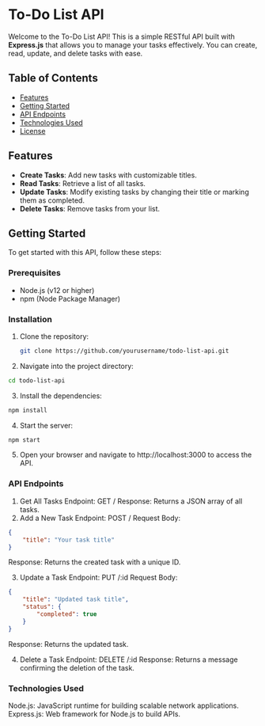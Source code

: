 # To-Do List API

Welcome to the To-Do List API! This is a simple RESTful API built with **Express.js** that allows you to manage your tasks effectively. You can create, read, update, and delete tasks with ease.

## Table of Contents

- [Features](#features)
- [Getting Started](#getting-started)
- [API Endpoints](#api-endpoints)
- [Technologies Used](#technologies-used)
- [License](#license)

## Features

- **Create Tasks**: Add new tasks with customizable titles.
- **Read Tasks**: Retrieve a list of all tasks.
- **Update Tasks**: Modify existing tasks by changing their title or marking them as completed.
- **Delete Tasks**: Remove tasks from your list.

## Getting Started

To get started with this API, follow these steps:

### Prerequisites

- Node.js (v12 or higher)
- npm (Node Package Manager)

### Installation

1. Clone the repository:
   ```bash
   git clone https://github.com/yourusername/todo-list-api.git

2. Navigate into the project directory:

```bash
cd todo-list-api
```

3. Install the dependencies:

```bash
npm install
```

4. Start the server:

```bash
npm start
```

5. Open your browser and navigate to http://localhost:3000 to access the API.

### API Endpoints
1. Get All Tasks
Endpoint: GET /
Response: Returns a JSON array of all tasks.
2. Add a New Task
Endpoint: POST /
Request Body:
```json
{
    "title": "Your task title"
}
```

Response: Returns the created task with a unique ID.

3. Update a Task
Endpoint: PUT /:id
Request Body:
```json
{
    "title": "Updated task title",
    "status": {
        "completed": true
    }
}
```

Response: Returns the updated task.

4. Delete a Task
Endpoint: DELETE /:id
Response: Returns a message confirming the deletion of the task.


### Technologies Used
Node.js: JavaScript runtime for building scalable network applications.
Express.js: Web framework for Node.js to build APIs.



